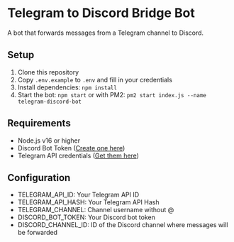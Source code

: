 # Telegram to Discord Bridge Bot

A bot that forwards messages from a Telegram channel to Discord.

## Setup

1. Clone this repository
2. Copy `.env.example` to `.env` and fill in your credentials
3. Install dependencies: `npm install`
4. Start the bot: `npm start` or with PM2: `pm2 start index.js --name telegram-discord-bot`

## Requirements

- Node.js v16 or higher
- Discord Bot Token ([Create one here](https://discord.com/developers/applications))
- Telegram API credentials ([Get them here](https://my.telegram.org/apps))

## Configuration

- TELEGRAM_API_ID: Your Telegram API ID
- TELEGRAM_API_HASH: Your Telegram API Hash
- TELEGRAM_CHANNEL: Channel username without @
- DISCORD_BOT_TOKEN: Your Discord bot token
- DISCORD_CHANNEL_ID: ID of the Discord channel where messages will be forwarded

